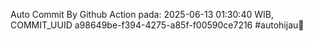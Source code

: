 Auto Commit By Github Action pada: 2025-06-13 01:30:40 WIB, COMMIT_UUID a98649be-f394-4275-a85f-f00590ce7216 #autohijau🗿
